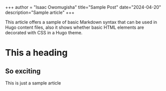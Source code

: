 +++ 
author = "Isaac Owomugisha" 
title="Sample Post" 
date="2024-04-20" 
description="Sample article"
+++

This article offers a sample of basic Markdown syntax that can be used in Hugo content files, also it shows whether basic HTML elements are decorated with CSS in a Hugo theme.

# This a heading
## So exciting
This is just a sample article
